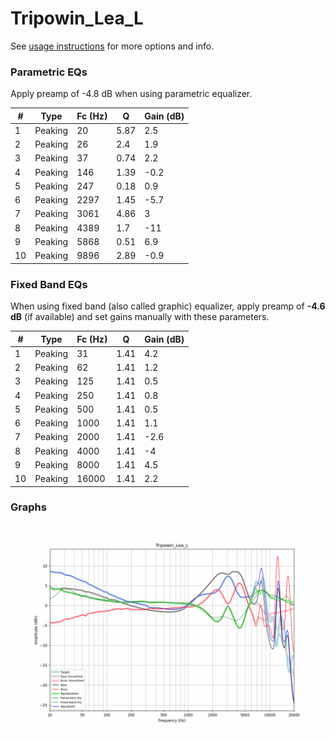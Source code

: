 # Tripowin_Lea_L
See [usage instructions](https://github.com/jaakkopasanen/AutoEq#usage) for more options and info.

### Parametric EQs
Apply preamp of -4.8 dB when using parametric equalizer.

|   # | Type    |   Fc (Hz) |    Q |   Gain (dB) |
|-----|---------|-----------|------|-------------|
|   1 | Peaking |        20 | 5.87 |         2.5 |
|   2 | Peaking |        26 | 2.4  |         1.9 |
|   3 | Peaking |        37 | 0.74 |         2.2 |
|   4 | Peaking |       146 | 1.39 |        -0.2 |
|   5 | Peaking |       247 | 0.18 |         0.9 |
|   6 | Peaking |      2297 | 1.45 |        -5.7 |
|   7 | Peaking |      3061 | 4.86 |         3   |
|   8 | Peaking |      4389 | 1.7  |       -11   |
|   9 | Peaking |      5868 | 0.51 |         6.9 |
|  10 | Peaking |      9896 | 2.89 |        -0.9 |

### Fixed Band EQs
When using fixed band (also called graphic) equalizer, apply preamp of **-4.6 dB** (if available) and set gains manually with these parameters.

|   # | Type    |   Fc (Hz) |    Q |   Gain (dB) |
|-----|---------|-----------|------|-------------|
|   1 | Peaking |        31 | 1.41 |         4.2 |
|   2 | Peaking |        62 | 1.41 |         1.2 |
|   3 | Peaking |       125 | 1.41 |         0.5 |
|   4 | Peaking |       250 | 1.41 |         0.8 |
|   5 | Peaking |       500 | 1.41 |         0.5 |
|   6 | Peaking |      1000 | 1.41 |         1.1 |
|   7 | Peaking |      2000 | 1.41 |        -2.6 |
|   8 | Peaking |      4000 | 1.41 |        -4   |
|   9 | Peaking |      8000 | 1.41 |         4.5 |
|  10 | Peaking |     16000 | 1.41 |         2.2 |

### Graphs
![](./Tripowin_Lea_L.png)
